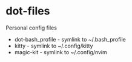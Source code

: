 # dot-files
Personal config files

- dot-bash_profile - symlink to ~/.bash_profile
- kitty - symlink to ~/.config/kitty
- magic-kit - symlink to ~/.config/nvim

